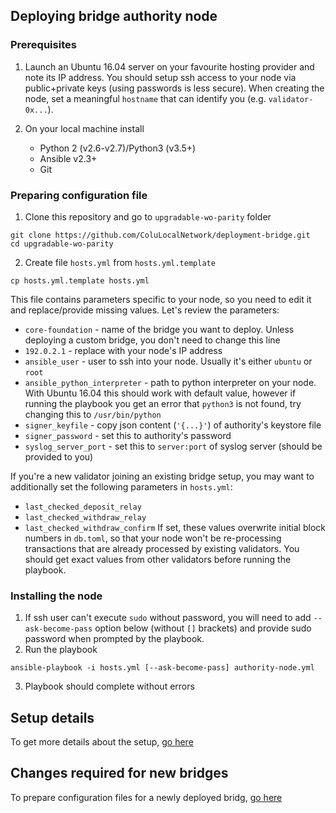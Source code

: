 ## Deploying bridge authority node

### Prerequisites
1. Launch an Ubuntu 16.04 server on your favourite hosting provider and note its IP address. You should setup ssh access to your node via public+private keys (using passwords is less secure). When creating the node, set a meaningful `hostname` that can identify you (e.g. `validator-0x...`).

2. On your local machine install
    * Python 2 (v2.6-v2.7)/Python3 (v3.5+)
    * Ansible v2.3+
    * Git

### Preparing configuration file
1. Clone this repository and go to `upgradable-wo-parity` folder
```
git clone https://github.com/ColuLocalNetwork/deployment-bridge.git
cd upgradable-wo-parity
```

2. Create file `hosts.yml` from `hosts.yml.template`
```
cp hosts.yml.template hosts.yml
```
This file contains parameters specific to your node, so you need to edit it and replace/provide missing values. Let's review the parameters:
* `core-foundation` - name of the bridge you want to deploy. Unless deploying a custom bridge, you don't need to change this line
* `192.0.2.1` - replace with your node's IP address
* `ansible_user` - user to ssh into your node. Usually it's either `ubuntu` or `root`
* `ansible_python_interpreter` - path to python interpreter on your node. With Ubuntu 16.04 this should work with default value, however if running the playbook you get an error that `python3` is not found, try changing this to `/usr/bin/python`
* `signer_keyfile` - copy json content (`'{...}'`) of authority's keystore file
* `signer_password` - set this to authority's password
* `syslog_server_port` - set this to `server:port` of syslog server (should be provided to you)

If you're a new validator joining an existing bridge setup, you may want to additionally set the following parameters in `hosts.yml`:
* `last_checked_deposit_relay`
* `last_checked_withdraw_relay`
* `last_checked_withdraw_confirm`
If set, these values overwrite initial block numbers in `db.toml`, so that your node won't be re-processing transactions that are already processed by existing validators. You should get exact values from other validators before running the playbook.

### Installing the node
1. If ssh user can't execute `sudo` without password, you will need to add `--ask-become-pass` option below (without `[]` brackets) and provide sudo password when prompted by the playbook.
2. Run the playbook
```
ansible-playbook -i hosts.yml [--ask-become-pass] authority-node.yml
```
3. Playbook should complete without errors

## Setup details
To get more details about the setup, [go here](./DETAILS.md)

## Changes required for new bridges
To prepare configuration files for a newly deployed bridg, [go here](./NEW-BRIDGE.md)
